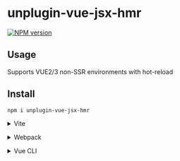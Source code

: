 # unplugin-vue-jsx-hmr

[![NPM version](https://img.shields.io/npm/v/unplugin-vue-jsx-hmr?color=a1b858&label=)](https://www.npmjs.com/package/unplugin-vue-jsx-hmr)


## Usage

Supports VUE2/3 non-SSR environments with hot-reload


## Install

```bash
npm i unplugin-vue-jsx-hmr
```

<details>
<summary>Vite</summary><br>

```ts
// vite.config.ts
import Starter from 'unplugin-vue-jsx-hmr/vite'
// use vue2
import { viteCommonjs } from '@originjs/vite-plugin-commonjs'

export default defineConfig({
  plugins: [
    Starter({ /* options */ }),
    // use vue2
    viteCommonjs()
  ],
})
```

Example: [`playground/`](./playground/)

<br></details>


<details>
<summary>Webpack</summary><br>

```ts
// webpack.config.js
module.exports = {
  /* ... */
  plugins: [
    require('unplugin-vue-jsx-hmr/webpack')({ /* options */ })
  ]
}
```

<br></details>

<details>
<summary>Vue CLI</summary><br>

```ts
// vue.config.js
module.exports = {
  configureWebpack: {
    chainWebpack(config) {
      config.module.rules.delete('tsx')
    },
    plugins: [
      require('unplugin-vue-jsx-hmr/webpack')({ /* options */ }),
    ],
  },
}
```

<br></details>

